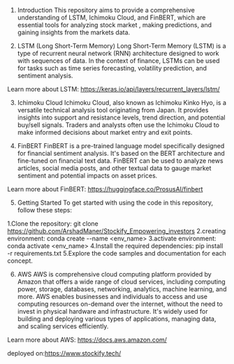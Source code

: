1. Introduction
This repository aims to provide a comprehensive understanding of LSTM, Ichimoku Cloud, and FinBERT, which are essential tools for analyzing stock market , making predictions, and gaining insights from the markets data.

2. LSTM (Long Short-Term Memory)
Long Short-Term Memory (LSTM) is a type of recurrent neural network (RNN) architecture designed to work with sequences of data. In the context of finance, LSTMs can be used for tasks such as time series forecasting, volatility prediction, and sentiment analysis.

Learn more about LSTM: https://keras.io/api/layers/recurrent_layers/lstm/

3. Ichimoku Cloud
Ichimoku Cloud, also known as Ichimoku Kinko Hyo, is a versatile technical analysis tool originating from Japan. It provides insights into support and resistance levels, trend direction, and potential buy/sell signals. Traders and analysts often use the Ichimoku Cloud to make informed decisions about market entry and exit points.


4. FinBERT
FinBERT is a pre-trained language model specifically designed for financial sentiment analysis. It's based on the BERT architecture and fine-tuned on financial text data. FinBERT can be used to analyze news articles, social media posts, and other textual data to gauge market sentiment and potential impacts on asset prices.

Learn more about FinBERT: https://huggingface.co/ProsusAI/finbert

5. Getting Started
To get started with using the code in this repository, follow these steps:

1.Clone the repository: git clone https://github.com/ArshadManer/Stockify_Empowering_investors
2.creating environment: conda create --name <env_name>
3.activate environment: conda activate <env_name>
4.Install the required dependencies: pip install -r requirements.txt
5.Explore the code samples and documentation for each concept.


6. AWS
AWS is comprehensive cloud computing platform provided by Amazon that offers a wide range of cloud services, including computing power, storage, databases, networking, analytics, machine learning, and more. AWS enables businesses and individuals to access and use computing resources on-demand over the internet, without the need to invest in physical hardware and infrastructure. It's widely used for building and deploying various types of applications, managing data, and scaling services efficiently.

Learn more about AWS: https://docs.aws.amazon.com/


deployed on:https://www.stockify.tech/

